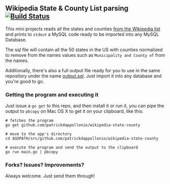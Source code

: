 ## Wikipedia State & County List parsing [![Build Status](https://travis-ci.org/patrickdappollonio/wikipedia-state-county.svg?branch=master)](https://travis-ci.org/patrickdappollonio/wikipedia-state-county)

This mini projects reads all the states and counties [from the Wikipedia list](https://en.wikipedia.org/wiki/List_of_counties_by_U.S._state) and prints to `stdout` a MySQL code ready to be imported into any MySQL Database.

The sql file will contain all the 50 states in the US with counties normalized to remove from the names values such as `Municipality and County of` from the names.

Additionally, there's also a full output file ready for you to use in the same repository under the name [output.sql](output.sql). Just import it into any database and you're good to go.

### Getting the program and executing it

Just issue a `go get` to this repo, and then install it or run it, you can pipe the output to `pbcopy` on Mac OS X to get it on your clipboard, like this:

```
# fetches the program
go get github.com/patrickdappollonio/wikipedia-state-county

# move to the app's directory
cd $GOPATH/src/github.com/patrickdappollonio/wikipedia-state-county

# execute the program and send the output to the clipboard
go run main.go | pbcopy
```

### Forks? Issues? Improvements?

Always welcome. Just send them through!
